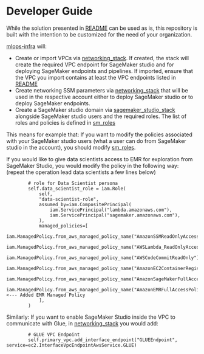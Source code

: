 # Developer Guide
While the solution presented in [README](README.md) can be used as is, this repository is built with the intention to be customized for the need of your organization.

[mlops-infra](mlops-infra/) will:
- Create or import VPCs via [networking_stack](mlops_infra/networking_stack.py). If created, the stack will create the required VPC endpoint for SageMaker studio and for deploying SageMaker endpoints and pipelines. If imported, ensure that the VPC you import contains at least the VPC endpoints listed in [README](README.md)
- Create networking SSM parameters via [networking_stack](mlops_infra/networking_stack.py) that will be used in the respective account either to deploy SageMaker studio or to deploy SageMaker endpoints.
- Create a SageMaker studio domain via [sagemaker_studio_stack](mlops_infra/sagemaker_studio_stack.py) alongside SageMaker studio users and the required roles. The list of roles and policies is defined in [sm_roles](mlops_infra/constructs/sm_roles.py)

This means for example that:
If you want to modify the policies associated with your SageMaker studio users (what a user can do from SageMaker studio in the account), you should modify [sm_roles](mlops_infra/constructs/sm_roles.py).

If you would like to give data scientists access to EMR for exploration from SageMaker Studio, you would modify the policy in the following way: (repeat the operation lead data scientists a few lines below)

```
        # role for Data Scientist persona
        self.data_scientist_role = iam.Role(
            self,
            "data-scientist-role",
            assumed_by=iam.CompositePrincipal(
                iam.ServicePrincipal("lambda.amazonaws.com"),
                iam.ServicePrincipal("sagemaker.amazonaws.com"),
            ),
            managed_policies=[
                iam.ManagedPolicy.from_aws_managed_policy_name("AmazonSSMReadOnlyAccess"),
                iam.ManagedPolicy.from_aws_managed_policy_name("AWSLambda_ReadOnlyAccess"),
                iam.ManagedPolicy.from_aws_managed_policy_name("AWSCodeCommitReadOnly"),
                iam.ManagedPolicy.from_aws_managed_policy_name("AmazonEC2ContainerRegistryReadOnly"),
                iam.ManagedPolicy.from_aws_managed_policy_name("AmazonSageMakerFullAccess"),
                iam.ManagedPolicy.from_aws_managed_policy_name("AmazonEMRFullAccessPolicy_v2"),    <--- Added EMR Managed Policy
            ],
        )
```

Similarly:
If you want to enable SageMaker Studio inside the VPC to communicate with Glue, in [networking_stack](networking_stack.py) you would add:

```
        # GLUE VPC Endpoint
        self.primary_vpc.add_interface_endpoint("GLUEEndpoint", service=ec2.InterfaceVpcEndpointAwsService.GLUE)
```